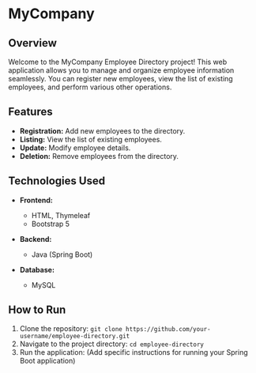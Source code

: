 # MyCompany 

## Overview

Welcome to the MyCompany Employee Directory project! This web application allows you to manage and organize employee information seamlessly. You can register new employees, view the list of existing employees, and perform various other operations.

## Features

- **Registration:** Add new employees to the directory.
- **Listing:** View the list of existing employees.
- **Update:** Modify employee details.
- **Deletion:** Remove employees from the directory.

## Technologies Used

- **Frontend:**
  - HTML, Thymeleaf
  - Bootstrap 5

- **Backend:**
  - Java (Spring Boot)

- **Database:**
  - MySQL

## How to Run

1. Clone the repository: `git clone https://github.com/your-username/employee-directory.git`
2. Navigate to the project directory: `cd employee-directory`
3. Run the application: (Add specific instructions for running your Spring Boot application)

